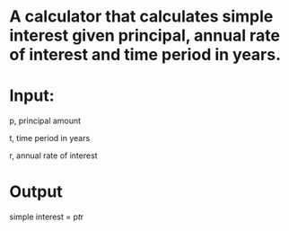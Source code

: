 # A calculator that calculates simple interest given principal, annual rate of interest and time period in years.

# Input:

   p, principal amount
   
   t, time period in years
   
   r, annual rate of interest
   
# Output

   simple interest = p*t*r
